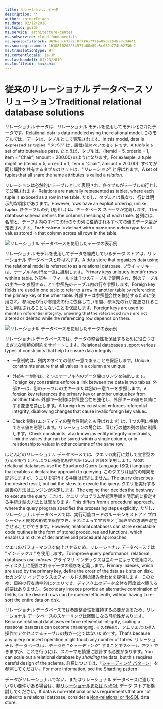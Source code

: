 ```yaml
---
title: リレーショナル データ
description: ''
author: zoinerTejada
ms.date: 02/12/2018
ms.topic: guide
ms.service: architecture-center
ms.subservice: cloud-fundamentals
ms.openlocfilehash: d68bddcb75e5c8f786a7739e85de2645a2c3d641
ms.sourcegitcommit: 1b50810208354577b00e89e5c031b774b02736e2
ms.translationtype: HT
ms.contentlocale: ja-JP
ms.lasthandoff: 01/23/2019
ms.locfileid: "54484935"
---
```

# <a name="traditional-relational-database-solutions"></a><span data-ttu-id="58c8f-102">従来のリレーショナル データベース ソリューション</span><span class="sxs-lookup"><span data-stu-id="58c8f-102">Traditional relational database solutions</span></span>

<span data-ttu-id="58c8f-103">リレーショナル データは、リレーショナル モデルを使用してモデル化されたデータです。</span><span class="sxs-lookup"><span data-stu-id="58c8f-103">Relational data is data modeled using the relational model.</span></span> <span data-ttu-id="58c8f-104">このモデルでは、データは、タプルとして表現されます。</span><span class="sxs-lookup"><span data-stu-id="58c8f-104">In this model, data is expressed as tuples.</span></span> <span data-ttu-id="58c8f-105">"*タプル*" は、属性/値のペアのセットです。</span><span class="sxs-lookup"><span data-stu-id="58c8f-105">A *tuple* is a set of attribute/value pairs.</span></span> <span data-ttu-id="58c8f-106">たとえば、タプルは、(itemid = 5, orderid = 1, item = "Chair", amount = 200.00) のようになります。</span><span class="sxs-lookup"><span data-stu-id="58c8f-106">For example, a tuple might be (itemid = 5, orderid = 1, item = "Chair", amount = 200.00).</span></span> <span data-ttu-id="58c8f-107">すべてが同じ属性を共有するタプルのセットは、"*リレーション*" と呼ばれます。</span><span class="sxs-lookup"><span data-stu-id="58c8f-107">A set of tuples that all share the same attributes is called a *relation*.</span></span>

<span data-ttu-id="58c8f-108">リレーションは必然的にテーブルとして表現され、各タプルがテーブルの行として公開されます。</span><span class="sxs-lookup"><span data-stu-id="58c8f-108">Relations are naturally represented as tables, where each tuple is exposed as a row in the table.</span></span> <span data-ttu-id="58c8f-109">ただし、タプルとは異なり、行には明示的な順序があります。</span><span class="sxs-lookup"><span data-stu-id="58c8f-109">However, rows have an explicit ordering, unlike tuples.</span></span> <span data-ttu-id="58c8f-110">各テーブルの列 (見出し) は、データベース スキーマが定義します。</span><span class="sxs-lookup"><span data-stu-id="58c8f-110">The database schema defines the columns (headings) of each table.</span></span> <span data-ttu-id="58c8f-111">各列には、名前と、テーブル内のすべての行のその列に格納されるすべての値のデータ型が定義されます。</span><span class="sxs-lookup"><span data-stu-id="58c8f-111">Each column is defined with a name and a data type for all values stored in that column across all rows in the table.</span></span>

![リレーショナル データベースを使用したデータの表示例](../images/example-relational.png)

<span data-ttu-id="58c8f-113">リレーショナル モデルを使用してデータを編成しているデータ ストアは、リレーショナル データベースと呼ばれます。</span><span class="sxs-lookup"><span data-stu-id="58c8f-113">A data store that organizes data using the relational model is referred to as a relational database.</span></span> <span data-ttu-id="58c8f-114">プライマリ キーは、テーブル内の行を一意に識別します。</span><span class="sxs-lookup"><span data-stu-id="58c8f-114">Primary keys uniquely identify rows within a table.</span></span> <span data-ttu-id="58c8f-115">外部キー フィールドは 1 つのテーブルで使用され、別のテーブルの主キーを参照することで参照先のテーブル内の行を参照します。</span><span class="sxs-lookup"><span data-stu-id="58c8f-115">Foreign key fields are used in one table to refer to a row in another table by referencing the primary key of the other table.</span></span> <span data-ttu-id="58c8f-116">外部キーは参照整合性を維持するために使用され、参照元の行が参照先の行に依存している間、参照先の行が変更されることも削除されることもないことを保証します。</span><span class="sxs-lookup"><span data-stu-id="58c8f-116">Foreign keys are used to maintain referential integrity, ensuring that the referenced rows are not altered or deleted while the referencing row depends on them.</span></span>

![リレーショナル データベースを使用したデータの表示例](../images/example-relational2.png)

<span data-ttu-id="58c8f-118">リレーショナル データベースでは、データの整合性を保証するために役立つさまざまな種類の制約をサポートします。</span><span class="sxs-lookup"><span data-stu-id="58c8f-118">Relational databases support various types of constraints that help to ensure data integrity:</span></span>

- <span data-ttu-id="58c8f-119">一意制約は、列内のすべての値が一意であることを保証します。</span><span class="sxs-lookup"><span data-stu-id="58c8f-119">Unique constraints ensure that all values in a column are unique.</span></span>

- <span data-ttu-id="58c8f-120">外部キー制約は、2 つのテーブル内のデータ間のリンクを強化します。</span><span class="sxs-lookup"><span data-stu-id="58c8f-120">Foreign key constraints enforce a link between the data in two tables.</span></span> <span data-ttu-id="58c8f-121">外部キーは、別のテーブルの主キーまたは別の一意キーを参照します。</span><span class="sxs-lookup"><span data-stu-id="58c8f-121">A foreign key references the primary key or another unique key from another table.</span></span> <span data-ttu-id="58c8f-122">外部キー制約は参照整合性を強化し、外部キーの値を無効にする変更を禁止します。</span><span class="sxs-lookup"><span data-stu-id="58c8f-122">A foreign key constraint enforces referential integrity, disallowing changes that cause invalid foreign key values.</span></span>

- <span data-ttu-id="58c8f-123">Check 制約 (エンティティの整合性制約とも呼ばれます) は、1 つの列に格納できる値を制限します。リレーションの場合は、同じ行の他の列の値に制限します。</span><span class="sxs-lookup"><span data-stu-id="58c8f-123">Check constraints, also known as entity integrity constraints, limit the values that can be stored within a single column, or in relationship to values in other columns of the same row.</span></span>

<span data-ttu-id="58c8f-124">ほとんどのリレーショナル データベースでは、クエリの実行に対して宣言型の方法を実行できるように構造化照会言語 (SQL) 言語を使用します。</span><span class="sxs-lookup"><span data-stu-id="58c8f-124">Most relational databases use the Structured Query Language (SQL) language that enables a declarative approach to querying.</span></span> <span data-ttu-id="58c8f-125">このクエリは目的の結果を記述しますが、クエリを実行する手順は記述しません。</span><span class="sxs-lookup"><span data-stu-id="58c8f-125">The query describes the desired result, but not the steps to execute the query.</span></span> <span data-ttu-id="58c8f-126">クエリを実行する最善の方法はエンジンが決定します。</span><span class="sxs-lookup"><span data-stu-id="58c8f-126">The engine then decides the best way to execute the query.</span></span> <span data-ttu-id="58c8f-127">これは、クエリ プログラムが処理手順を明示的に指定する手続き型の方法とは異なります。</span><span class="sxs-lookup"><span data-stu-id="58c8f-127">This differs from a procedural approach, where the query program specifies the processing steps explicitly.</span></span> <span data-ttu-id="58c8f-128">ただし、リレーショナル データベースでは、実行可能コードのルーチンをストアド プロシージャと関数の形式で保存でき、それによって宣言型と手続き型の方法を混在させることができます。</span><span class="sxs-lookup"><span data-stu-id="58c8f-128">However, relational databases can store executable code routines in the form of stored procedures and functions, which enables a mixture of declarative and procedural approaches.</span></span>

<span data-ttu-id="58c8f-129">クエリのパフォーマンスを向上させるため、リレーショナル データベースでは "*インデックス* " を使用します。</span><span class="sxs-lookup"><span data-stu-id="58c8f-129">To improve query performance, relational databases use *indexes*.</span></span> <span data-ttu-id="58c8f-130">プライマリ インデックスは主キーによって使用され、ディスク上に配置されるデータの順序を定義します。</span><span class="sxs-lookup"><span data-stu-id="58c8f-130">Primary indexes, which are used by the primary key, define the order of the data as it sits on disk.</span></span> <span data-ttu-id="58c8f-131">セカンダリ インデックスはフィールドの別の組み合わせを提供します。このため、目的の行を効率的にクエリでき、ディスク上のデータ全体を再度並べ替える必要はありません。</span><span class="sxs-lookup"><span data-stu-id="58c8f-131">Secondary indexes provide an alternative combination of fields, so the desired rows can be queried efficiently, without having to re-sort the entire data on disk.</span></span>

<span data-ttu-id="58c8f-132">リレーショナル データベースでは参照整合性を維持する必要があるため、リレーショナル データベースのスケーリングは困難になる可能性があります。</span><span class="sxs-lookup"><span data-stu-id="58c8f-132">Because relational databases enforce referential integrity, scaling a relational database can become challenging.</span></span> <span data-ttu-id="58c8f-133">その理由は、クエリまたは挿入操作でアクセスするテーブルの数が一定ではないためです。</span><span class="sxs-lookup"><span data-stu-id="58c8f-133">That's because any query or insert operation might touch any number of tables.</span></span> <span data-ttu-id="58c8f-134">リレーショナル データベースは、データを "*シャーディング*" することでスケール アウトできますが、これを行うには、スキーマを慎重に設計する必要があります。</span><span class="sxs-lookup"><span data-stu-id="58c8f-134">You can scale out a relational database by *sharding* the data, but this requires careful design of the schema.</span></span> <span data-ttu-id="58c8f-135">詳細については、「[シャーディング パターン](../../patterns/sharding.md)」を参照してください。</span><span class="sxs-lookup"><span data-stu-id="58c8f-135">For more information, see the [Sharding pattern](../../patterns/sharding.md).</span></span>

<span data-ttu-id="58c8f-136">データがリレーショナルでない、またはリレーショナル データベースに適していない要件がある場合は、[非リレーショナルまたは NoSQL](../big-data/non-relational-data.md) データ ストアを検討してください。</span><span class="sxs-lookup"><span data-stu-id="58c8f-136">If data is non-relational or has requirements that are not suited to a relational database, consider a [Non-relational or NoSQL](../big-data/non-relational-data.md) data store.</span></span>
